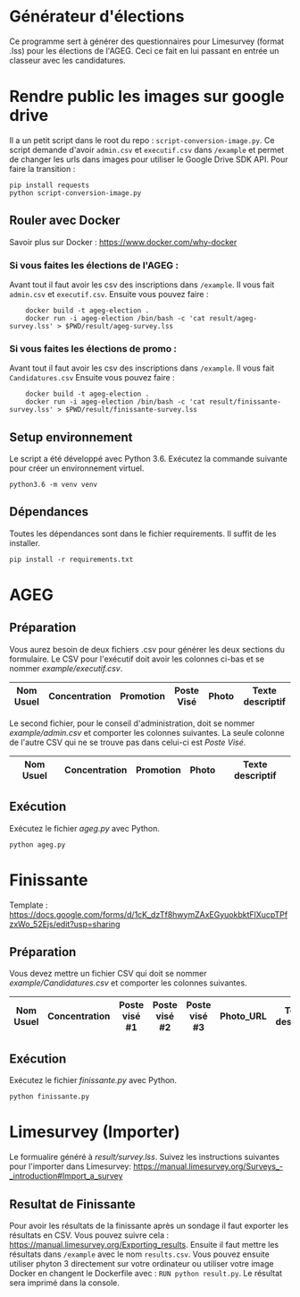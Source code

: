# Générateur d'élections

Ce programme sert à générer des questionnaires pour Limesurvey (format .lss) pour les élections de l'AGEG. Ceci ce fait en lui passant en entrée un classeur avec les candidatures.


# Rendre public les images sur google drive
Il a un petit script dans le root du repo : `script-conversion-image.py`. Ce script demande d'avoir `admin.csv` et `executif.csv` dans `/example` et permet de changer les urls dans images pour utiliser le Google Drive SDK API. Pour faire la transition :
```
pip install requests
python script-conversion-image.py
```

## Rouler avec Docker
Savoir plus sur Docker : https://www.docker.com/why-docker
### Si vous faites les élections de l'AGEG :
Avant tout il faut avoir les csv des inscriptions dans `/example`. Il vous fait `admin.csv` et `executif.csv`. Ensuite vous pouvez faire :

```
    docker build -t ageg-election .
    docker run -i ageg-election /bin/bash -c 'cat result/ageg-survey.lss' > $PWD/result/ageg-survey.lss
```

### Si vous faites les élections de promo :
Avant tout il faut avoir les csv des inscriptions dans `/example`. Il vous fait `Candidatures.csv` Ensuite vous pouvez faire :

```
    docker build -t ageg-election .
    docker run -i ageg-election /bin/bash -c 'cat result/finissante-survey.lss' > $PWD/result/finissante-survey.lss
```

## Setup environnement

Le script a été développé avec Python 3.6. Exécutez la commande suivante pour créer un environnement virtuel.

```python3.6 -m venv venv```

## Dépendances

Toutes les dépendances sont dans le fichier requirements. Il suffit de les installer.

```pip install -r requirements.txt```

# AGEG

## Préparation

Vous aurez besoin de deux fichiers .csv pour générer les deux sections du formulaire. Le CSV pour l'exécutif doit avoir les colonnes ci-bas et se nommer *example/executif.csv*.

Nom Usuel | Concentration | Promotion | Poste Visé | Photo | Texte descriptif
----------|---------------|-----------|------------|-------|-----------------

Le second fichier, pour le conseil d'administration, doit se nommer *example/admin.csv* et comporter les colonnes suivantes. La seule colonne de l'autre CSV qui ne se trouve pas dans celui-ci est *Poste Visé*.

Nom Usuel | Concentration | Promotion | Photo | Texte descriptif
----------|---------------|-----------|-------|-----------------

## Exécution

Exécutez le fichier *ageg.py* avec Python.

```python ageg.py```

# Finissante
Template : https://docs.google.com/forms/d/1cK_dzTf8hwymZAxEGyuokbktFlXucpTPfzxWo_52Ejs/edit?usp=sharing

## Préparation

Vous devez mettre un fichier CSV qui doit se nommer *example/Candidatures.csv* et comporter les colonnes suivantes.

Nom Usuel | Concentration | Poste visé #1 | Poste visé #2 | Poste visé #3 | Photo_URL | Texte descriptif
----------|---------------|---------------|---------------|---------------|-------|-----------------

## Exécution

Exécutez le fichier *finissante.py* avec Python.

```python finissante.py```

# Limesurvey (Importer)

Le formualire généré à *result/survey.lss*. Suivez les instructions suivantes pour l'importer dans Limesurvey: https://manual.limesurvey.org/Surveys_-_introduction#Import_a_survey

## Resultat de Finissante
Pour avoir les résultats de la finissante après un sondage il faut exporter les résultats en CSV. Vous pouvez suivre cela : https://manual.limesurvey.org/Exporting_results. Ensuite il faut mettre les résultats dans `/example` avec le nom `results.csv`. Vous pouvez ensuite utiliser phyton 3 directement sur votre ordinateur ou utiliser votre image Docker en changent le Dockerfile avec : `RUN python result.py`. Le résultat sera imprimé dans la console.
